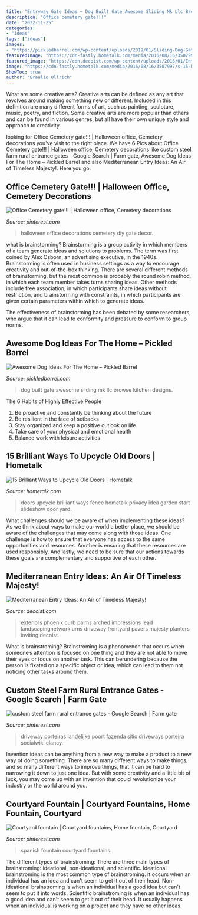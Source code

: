 ```yaml
---
title: "Entryway Gate Ideas ~ Dog Built Gate Awesome Sliding Mk Llc Browse Kitchen Designs"
description: "Office cemetery gate!!!"
date: "2022-11-25"
categories:
- "ideas"
tags: ["ideas"]
images:
- "https://pickledbarrel.com/wp-content/uploads/2019/01/Sliding-Dog-Gate-Built-in-Wall.jpg"
featuredImage: "https://cdn-fastly.hometalk.com/media/2016/08/16/3507997/s-15-brilliant-ways-to-upcycle-old-doors-doors.jpg?size=1600x1000&amp;nocrop=1"
featured_image: "https://cdn.decoist.com/wp-content/uploads/2016/01/Entryway-with-arched-date-palms-is-the-perfect-way-to-lead-into-a-Mediterranean-home.jpg"
image: "https://cdn-fastly.hometalk.com/media/2016/08/16/3507997/s-15-brilliant-ways-to-upcycle-old-doors-doors.jpg?size=1600x1000&amp;nocrop=1"
ShowToc: true
author: "Braulio Ullrich"
---
```



What are some creative arts?
Creative arts can be defined as any art that revolves around making something new or different. Included in this definition are many different forms of art, such as painting, sculpture, music, poetry, and fiction. Some creative arts are more popular than others and can be found in various genres, but all have their own unique style and approach to creativity.

	

		
looking for Office Cemetery gate!!! | Halloween office, Cemetery decorations you've visit to the right place. We have 6 Pics about Office Cemetery gate!!! | Halloween office, Cemetery decorations like custom steel farm rural entrance gates - Google Search | Farm gate, Awesome Dog Ideas For The Home – Pickled Barrel and also Mediterranean Entry Ideas: An Air of Timeless Majesty!. Here you go:
		
    
## Office Cemetery Gate!!! | Halloween Office, Cemetery Decorations

<img loading=lazy src="https://i.pinimg.com/originals/12/07/27/1207276743b0a3e9754825e7acba66ef.jpg" onerror="this.onerror=null;this.src='https://tse1.mm.bing.net/th?id=OIP.gkIos4X9HNgZOToDbJ408QHaJ4&amp;pid=15.1';" alt="Office Cemetery gate!!! | Halloween office, Cemetery decorations">

_Source: pinterest.com_

>halloween office decorations cemetery diy gate decor. 

	

what is brainstorming?
Brainstorming is a group activity in which members of a team generate ideas and solutions to problems. The term was first coined by Alex Osborn, an advertising executive, in the 1940s. Brainstorming is often used in business settings as a way to encourage creativity and out-of-the-box thinking. 
There are several different methods of brainstorming, but the most common is probably the round robin method, in which each team member takes turns sharing ideas. Other methods include free association, in which participants share ideas without restriction, and brainstorming with constraints, in which participants are given certain parameters within which to generate ideas. 

The effectiveness of brainstorming has been debated by some researchers, who argue that it can lead to conformity and pressure to conform to group norms.

    
## Awesome Dog Ideas For The Home – Pickled Barrel

<img loading=lazy src="https://pickledbarrel.com/wp-content/uploads/2019/01/Sliding-Dog-Gate-Built-in-Wall.jpg" onerror="this.onerror=null;this.src='https://tse2.mm.bing.net/th?id=OIP.r7agJcniU5Uty4adRoJk7QHaLH&amp;pid=15.1';" alt="Awesome Dog Ideas For The Home – Pickled Barrel">

_Source: pickledbarrel.com_

>dog built gate awesome sliding mk llc browse kitchen designs. 

	

The 6 Habits of Highly Effective People
1. Be proactive and constantly be thinking about the future 
2. Be resilient in the face of setbacks 
3. Stay organized and keep a positive outlook on life 
4. Take care of your physical and emotional health 
5. Balance work with leisure activities 

    
## 15 Brilliant Ways To Upcycle Old Doors | Hometalk

<img loading=lazy src="https://cdn-fastly.hometalk.com/media/2016/08/16/3507997/s-15-brilliant-ways-to-upcycle-old-doors-doors.jpg?size=1600x1000&amp;nocrop=1" onerror="this.onerror=null;this.src='https://tse3.mm.bing.net/th?id=OIP.IjF0vlUsxkIenzGtn6p4mwHaFj&amp;pid=15.1';" alt="15 Brilliant Ways to Upcycle Old Doors | Hometalk">

_Source: hometalk.com_

>doors upcycle brilliant ways fence hometalk privacy idea garden start slideshow door yard. 

	

What challenges should we be aware of when implementing these ideas?
As we think about ways to make our world a better place, we should be aware of the challenges that may come along with those ideas. One challenge is how to ensure that everyone has access to the same opportunities and resources. Another is ensuring that these resources are used responsibly. And lastly, we need to be sure that our actions towards these goals are complementary and supportive of each other.

    
## Mediterranean Entry Ideas: An Air Of Timeless Majesty!

<img loading=lazy src="https://cdn.decoist.com/wp-content/uploads/2016/01/Entryway-with-arched-date-palms-is-the-perfect-way-to-lead-into-a-Mediterranean-home.jpg" onerror="this.onerror=null;this.src='https://tse1.mm.bing.net/th?id=OIP.KDR5EnUJXIHBHYu9SBDLsgHaLI&amp;pid=15.1';" alt="Mediterranean Entry Ideas: An Air of Timeless Majesty!">

_Source: decoist.com_

>exteriors phoenix curb palms arched impressions lead landscapingnetwork urns driveway frontyard pavers majesty planters inviting decoist. 

	

What is brainstroming?
Brainstroming is a phenomenon that occurs when someone’s attention is focused on one thing and they are not able to move their eyes or focus on another task. This can berundering because the person is fixated on a specific object or idea, which can lead to them not noticing other tasks around them.

    
## Custom Steel Farm Rural Entrance Gates - Google Search | Farm Gate

<img loading=lazy src="https://i.pinimg.com/736x/07/0f/41/070f41d1b385490a1e87e8fcf7992d3a.jpg" onerror="this.onerror=null;this.src='https://tse1.mm.bing.net/th?id=OIP.9wZy0Nt_368NNLn9xBeUUQHaFj&amp;pid=15.1';" alt="custom steel farm rural entrance gates - Google Search | Farm gate">

_Source: pinterest.com_

>driveway porteiras landelijke poort fazenda sitio driveways porteira socialwiki clancy. 

	

Invention ideas can be anything from a new way to make a product to a new way of doing something. There are so many different ways to make things, and so many different ways to improve things, that it can be hard to narrowing it down to just one idea. But with some creativity and a little bit of luck, you may come up with an invention that could revolutionize your industry or the world around you.

    
## Courtyard Fountain | Courtyard Fountains, Home Fountain, Courtyard

<img loading=lazy src="https://i.pinimg.com/736x/30/22/70/30227096806b962aeac2da0edd7f3469--spanish-design-maison-decor.jpg" onerror="this.onerror=null;this.src='https://tse3.mm.bing.net/th?id=OIP.ZuWb1STIgy9ecPADmT76KwHaHb&amp;pid=15.1';" alt="Courtyard fountain | Courtyard fountains, Home fountain, Courtyard">

_Source: pinterest.com_

>spanish fountain courtyard fountains. 

	

The different types of brainstroming:
There are three main types of brainstroming: ideational, non-ideational, and scientific. Ideational brainstroming is the most common type of brainstroming. It occurs when an individual has an idea and can't seem to get it out of their head. Non-ideational brainstroming is when an individual has a good idea but can't seem to put it into words. Scientific brainstroming is when an individual has a good idea and can't seem to get it out of their head. It usually happens when an individual is working on a project and they have no other ideas.

